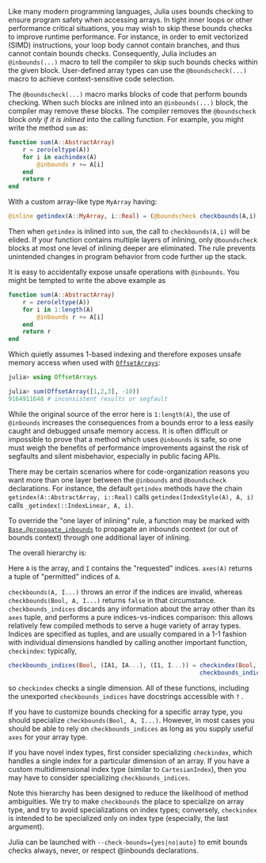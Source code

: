 Like many modern programming languages, Julia uses bounds checking to ensure program safety when accessing arrays. In tight inner loops or other performance critical situations, you may wish to skip these bounds checks to improve runtime performance. For instance, in order to emit vectorized (SIMD) instructions, your loop body cannot contain branches, and thus cannot contain bounds checks. Consequently, Julia includes an `@inbounds(...)` macro to tell the compiler to skip such bounds checks within the given block. User-defined array types can use the `@boundscheck(...)` macro to achieve context-sensitive code selection.

The `@boundscheck(...)` macro marks blocks of code that perform bounds checking. When such blocks are inlined into an `@inbounds(...)` block, the compiler may remove these blocks. The compiler removes the `@boundscheck` block *only if it is inlined* into the calling function. For example, you might write the method `sum` as:


```julia
function sum(A::AbstractArray)
    r = zero(eltype(A))
    for i in eachindex(A)
        @inbounds r += A[i]
    end
    return r
end
```
With a custom array-like type `MyArray` having:


```julia
@inline getindex(A::MyArray, i::Real) = (@boundscheck checkbounds(A,i); A.data[to_index(i)])
```
Then when `getindex` is inlined into `sum`, the call to `checkbounds(A,i)` will be elided. If your function contains multiple layers of inlining, only `@boundscheck` blocks at most one level of inlining deeper are eliminated. The rule prevents unintended changes in program behavior from code further up the stack.

It is easy to accidentally expose unsafe operations with `@inbounds`. You might be tempted to write the above example as


```julia
function sum(A::AbstractArray)
    r = zero(eltype(A))
    for i in 1:length(A)
        @inbounds r += A[i]
    end
	return r
end
```
Which quietly assumes 1-based indexing and therefore exposes unsafe memory access when used with [`OffsetArrays`](https://docs.julialang.org/../offset-arrays/#man-custom-indices):


```julia
julia> using OffsetArrays

julia> sum(OffsetArray([1,2,3], -10))
9164911648 # inconsistent results or segfault
```
While the original source of the error here is `1:length(A)`, the use of `@inbounds` increases the consequences from a bounds error to a less easily caught and debugged unsafe memory access. It is often difficult or impossible to prove that a method which uses `@inbounds` is safe, so one must weigh the benefits of performance improvements against the risk of segfaults and silent misbehavior, especially in public facing APIs.

There may be certain scenarios where for code-organization reasons you want more than one layer between the `@inbounds` and `@boundscheck` declarations. For instance, the default `getindex` methods have the chain `getindex(A::AbstractArray, i::Real)` calls `getindex(IndexStyle(A), A, i)` calls `_getindex(::IndexLinear, A, i)`.

To override the "one layer of inlining" rule, a function may be marked with [`Base.@propagate_inbounds`](https://docs.julialang.org/../../base/base/#Base.@propagate_inbounds) to propagate an inbounds context (or out of bounds context) through one additional layer of inlining.

The overall hierarchy is:

Here `A` is the array, and `I` contains the "requested" indices. `axes(A)` returns a tuple of "permitted" indices of `A`.

`checkbounds(A, I...)` throws an error if the indices are invalid, whereas `checkbounds(Bool, A, I...)` returns `false` in that circumstance. `checkbounds_indices` discards any information about the array other than its `axes` tuple, and performs a pure indices-vs-indices comparison: this allows relatively few compiled methods to serve a huge variety of array types. Indices are specified as tuples, and are usually compared in a 1-1 fashion with individual dimensions handled by calling another important function, `checkindex`: typically,


```julia
checkbounds_indices(Bool, (IA1, IA...), (I1, I...)) = checkindex(Bool, IA1, I1) &
                                                      checkbounds_indices(Bool, IA, I)
```
so `checkindex` checks a single dimension. All of these functions, including the unexported `checkbounds_indices` have docstrings accessible with `?` .

If you have to customize bounds checking for a specific array type, you should specialize `checkbounds(Bool, A, I...)`. However, in most cases you should be able to rely on `checkbounds_indices` as long as you supply useful `axes` for your array type.

If you have novel index types, first consider specializing `checkindex`, which handles a single index for a particular dimension of an array. If you have a custom multidimensional index type (similar to `CartesianIndex`), then you may have to consider specializing `checkbounds_indices`.

Note this hierarchy has been designed to reduce the likelihood of method ambiguities. We try to make `checkbounds` the place to specialize on array type, and try to avoid specializations on index types; conversely, `checkindex` is intended to be specialized only on index type (especially, the last argument).

Julia can be launched with `--check-bounds={yes|no|auto}` to emit bounds checks always, never, or respect @inbounds declarations.




